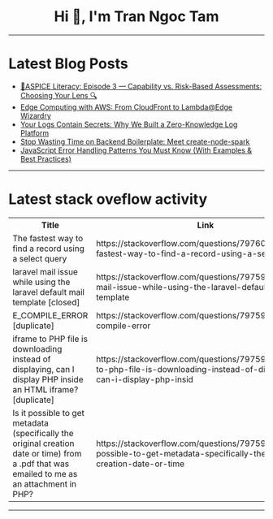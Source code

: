 <h1 align="center">Hi 👋, I'm Tran Ngoc Tam</h1>

---

# Latest Blog Posts 
<!-- BLOG-POST-LIST:START -->
- [🏁ASPICE Literacy: Episode 3 — Capability vs. Risk-Based Assessments: Choosing Your Lens 🔍](https://dev.to/abdulosman/aspice-literacy-episode-3-capability-vs-risk-based-assessments-choosing-your-lens-76n)
- [Edge Computing with AWS: From CloudFront to Lambda@Edge Wizardry](https://dev.to/muhammad_zeeshan_6499a22a/edge-computing-with-aws-from-cloudfront-to-lambdaedge-wizardry-i8)
- [Your Logs Contain Secrets: Why We Built a Zero-Knowledge Log Platform](https://dev.to/logflux/your-logs-contain-secrets-why-we-built-a-zero-knowledge-log-platform-3igj)
- [Stop Wasting Time on Backend Boilerplate: Meet create-node-spark](https://dev.to/talhabilaldev/stop-wasting-time-on-backend-boilerplate-meet-create-node-spark-kng)
- [JavaScript Error Handling Patterns You Must Know &lpar;With Examples &amp; Best Practices&rpar;](https://dev.to/rohit_singh_ee84e64941db7/javascript-error-handling-patterns-you-must-know-with-examples-best-practices-4kig)
<!-- BLOG-POST-LIST:END -->

---

# Latest stack oveflow activity
<table>
  <tr><th>Title</th><th>Link</th></tr>
  <!-- STACKOVERFLOW:START --><tr><td>The fastest way to find a record using a select query</td><td>https://stackoverflow.com/questions/79760071/the-fastest-way-to-find-a-record-using-a-select-query</td></tr><tr><td>laravel mail issue while using the laravel default mail template [closed]</td><td>https://stackoverflow.com/questions/79759732/laravel-mail-issue-while-using-the-laravel-default-mail-template</td></tr><tr><td>E_COMPILE_ERROR [duplicate]</td><td>https://stackoverflow.com/questions/79759731/e-compile-error</td></tr><tr><td>iframe to PHP file is downloading instead of displaying, can I display PHP inside an HTML iframe? [duplicate]</td><td>https://stackoverflow.com/questions/79759180/iframe-to-php-file-is-downloading-instead-of-displaying-can-i-display-php-insid</td></tr><tr><td>Is it possible to get metadata &lpar;specifically the original creation date or time&rpar; from a .pdf that was emailed to me as an attachment in PHP?</td><td>https://stackoverflow.com/questions/79759173/is-it-possible-to-get-metadata-specifically-the-original-creation-date-or-time</td></tr><!-- STACKOVERFLOW:END -->
</table>

---


